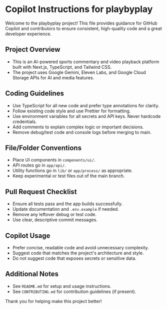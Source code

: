 # Copilot Instructions for playbyplay

Welcome to the playbyplay project! This file provides guidance for GitHub Copilot and contributors to ensure consistent, high-quality code and a great developer experience.

## Project Overview

- This is an AI-powered sports commentary and video playback platform built with Next.js, TypeScript, and Tailwind CSS.
- The project uses Google Gemini, Eleven Labs, and Google Cloud Storage APIs for AI and media features.

## Coding Guidelines

- Use TypeScript for all new code and prefer type annotations for clarity.
- Follow existing code style and use Prettier for formatting.
- Use environment variables for all secrets and API keys. Never hardcode credentials.
- Add comments to explain complex logic or important decisions.
- Remove debug/test code and console logs before merging to main.

## File/Folder Conventions

- Place UI components in `components/ui/`.
- API routes go in `app/api/`.
- Utility functions go in `lib/` or `app/process/` as appropriate.
- Keep experimental or test files out of the main branch.

## Pull Request Checklist

- Ensure all tests pass and the app builds successfully.
- Update documentation and `.env.example` if needed.
- Remove any leftover debug or test code.
- Use clear, descriptive commit messages.

## Copilot Usage

- Prefer concise, readable code and avoid unnecessary complexity.
- Suggest code that matches the project's architecture and style.
- Do not suggest code that exposes secrets or sensitive data.

## Additional Notes

- See `README.md` for setup and usage instructions.
- See `CONTRIBUTING.md` for contribution guidelines (if present).

Thank you for helping make this project better!
